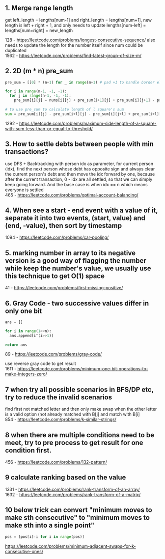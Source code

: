 ## 1. Merge range length

get left_length = lengths[num-1] and right_length = lengths[num+1], new length is left + right + 1, and only needs to update lengths[num-left] = lengths[num+right] = new_length

128 - https://leetcode.com/problems/longest-consecutive-sequence/  also needs to update the length for the number itself since num could be duplicated  
1562 - https://leetcode.com/problems/find-latest-group-of-size-m/

## 2. 2D (m * n) pre_sum

```python
pre_sum = [[0] * (n+1) for _ in range(m+1) # pad +1 to handle border element

for i in range(m-1, -1, -1):
  for j in range(n-1, -1, -1):
    pre_sum[i][j] = nums[i][j] + pre_sum[i+1][j] + pre_sum[i][j+1] - pre_sum[i+1][j+1]
    
# to use pre_sum to calculate length of l square's sum
sum = pre_sum[i][j] - pre_sum[i+l][j] - pre_sum[i][j+l] + pre_sum[i+l][j+l]

```

1292 - https://leetcode.com/problems/maximum-side-length-of-a-square-with-sum-less-than-or-equal-to-threshold/

## 3. How to settle debts between people with min transactions?

use DFS + Backtracking with person idx as parameter, for current person (idx), find the next person whose debt has opposite sign and always clear the current person's debt and then move the idx forward by one, because after the current transaction, 0 - idx are all settled, so that we can simply keep going forward. And the base case is when idx == n which means everyone is settled  
465 - https://leetcode.com/problems/optimal-account-balancing/

## 4. When see a start - end event with a value of it, separate it into two events, (start, value) and (end, -value), then sort by timestamp

1094 - https://leetcode.com/problems/car-pooling/

## 5. marking number in array to its negative version is a good way of flagging the number while keep the number's value, we usually use this technique to get O(1) space

41 - https://leetcode.com/problems/first-missing-positive/

## 6. Gray Code - two successive values differ in only one bit

```python
ans = []

for i in range(1<<n):
  ans.append(i^(i>>1))
  
return ans

```

89 - https://leetcode.com/problems/gray-code/

use reverse gray code to get result  
1611 - https://leetcode.com/problems/minimum-one-bit-operations-to-make-integers-zero/

## 7 when try all possible scenarios in BFS/DP etc, try to reduce the invalid scenarios

find first not matched letter and then only make swap when the other letter is a valid option (not already matched with B[j] and match with B[i]  
854 - https://leetcode.com/problems/k-similar-strings/

## 8 when there are multiple conditions need to be meet, try to pre process to get result for one condition first.

456 - https://leetcode.com/problems/132-pattern/

## 9 calculate ranking based on the value

1331 - https://leetcode.com/problems/rank-transform-of-an-array/  
1632 - https://leetcode.com/problems/rank-transform-of-a-matrix/

## 10 below trick can convert "minimum moves to make sth consecutive" to "minimum moves to make sth into a single point"

```python
pos = [pos[i]-i for i in range(pos)] 
```
https://leetcode.com/problems/minimum-adjacent-swaps-for-k-consecutive-ones/
